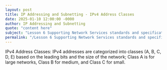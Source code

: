 ```yaml
---
layout: post
title: IP Addressing and Subnetting - IPv4 Address Classes
date: 2025-01-10 12:00:00 -0000
author: IP Addressing and Subnetting
quote: "content here"
subject: "Lesson 6 Supporting Network Services standards and specifications"
permalink: "/Lesson 6 Supporting Network Services standards and specifications/IP Addressing and Subnetting/IP Addressing and Subnetting - IPv4 Address Classes"
---
```


IPv4 Address Classes: IPv4 addresses are categorized into classes (A, B, C, D, E) based on the leading bits and the size of the network; Class A is for large networks, Class B for medium, and Class C for small.
